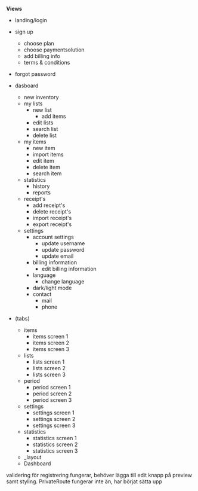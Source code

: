 **Views**

- landing/login
- sign up
  - choose plan
  - choose paymentsolution
  - add billing info
  - terms & conditions
- forgot password
- dasboard

  - new inventory
  - my lists
    - new list
      - add items
    - edit lists
    - search list
    - delete list
  - my items
    - new item
    - import items
    - edit item
    - delete item
    - search item
  - statistics
    - history
    - reports
  - receipt's
    - add receipt's
    - delete receipt's
    - import receipt's
    - export receipt's
  - settings
    - account settings
      - update username
      - update password
      - update email
    - billing information
      - edit billing information
    - language
      - change language
    - dark/light mode
    - contact
      - mail
      - phone

- (tabs)
  - items
    - items screen 1
    - items screen 2
    - items screen 3
  - lists
    - lists screen 1
    - lists screen 2
    - lists screen 3
  - period
    - period screen 1
    - period screen 2
    - period screen 3
  - settings
    - settings screen 1
    - settings screen 2
    - settings screen 3
  - statistics
    - statistics screen 1
    - statistics screen 2
    - statistics screen 3
  - \_layout
  - Dashboard

validering för registrering fungerar, behöver lägga till edit knapp på preview samt styling.
PrivateRoute fungerar inte än, har börjat sätta upp
